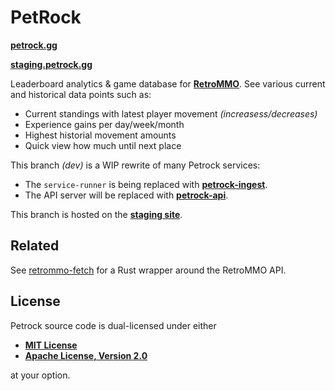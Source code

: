 # PetRock

**[petrock.gg](https://petrock.gg)**

**[staging.petrock.gg](https://staging.petrock.gg)**

Leaderboard analytics & game database for
**[RetroMMO](https://retro-mmo.com)**. See various current and
historical data points such as:

- Current standings with latest player movement *(increasess/decreases)*
- Experience gains per day/week/month
- Highest historial movement amounts
- Quick view how much until next place

This branch *(dev)* is a WIP rewrite of many Petrock services:

- The `service-runner` is being replaced with **[petrock-ingest](https://github.com/robertwayne/petrock-ingest)**.
- The API server will be replaced with **[petrock-api](https://github.com/robertwayne/petrock/tree/dev/server)**.

This branch is hosted on the **[staging site](https://staging.petrock.gg)**.

## Related

See [retrommo-fetch](https://github.com/robertwayne/retrommo-fetch) for a Rust wrapper around the RetroMMO API.

## License

Petrock source code is dual-licensed under either

- **[MIT License](/docs/LICENSE-MIT)**
- **[Apache License, Version 2.0](/docs/LICENSE-APACHE)**

at your option.

